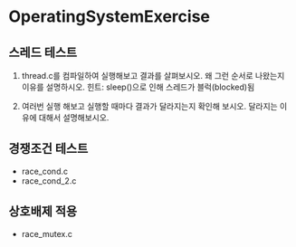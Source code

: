 # OperatingSystemExercise


## 스레드 테스트
1. thread.c를 컴파일하여 실행해보고 결과를 살펴보시오. 왜 그런 순서로 나왔는지 이유를 설명하시오.
힌트: sleep()으로 인해 스레드가 블럭(blocked)됨

2. 여러번 실행 해보고 실행할 때마다 결과가 달라지는지 확인해 보시오. 달라지는 이유에 대해서 설명해보시오.

## 경쟁조건 테스트
* race_cond.c
* race_cond_2.c

## 상호배제 적용
* race_mutex.c
